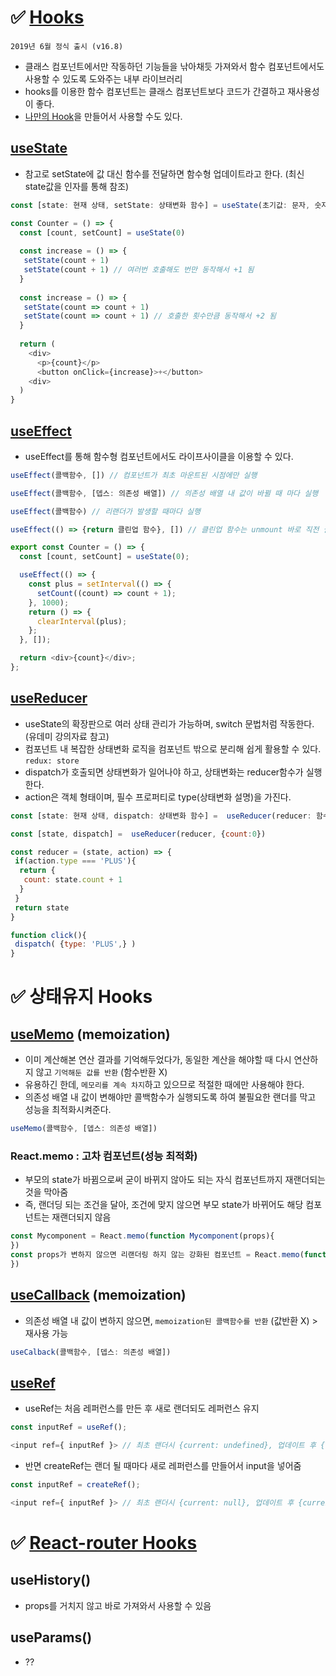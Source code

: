 # ✅ [Hooks](https://ko.reactjs.org/docs/hooks-intro.html)
 `2019년 6월 정식 출시 (v16.8)`
* 클래스 컴포넌트에서만 작동하던 기능들을 낚아채듯 가져와서 함수 컴포넌트에서도 사용할 수 있도록 도와주는 내부 라이브러리
* hooks를 이용한 함수 컴포넌트는 클래스 컴포넌트보다 코드가 간결하고 재사용성이 좋다.
* [나만의 Hook](https://ko.reactjs.org/docs/hooks-custom.html)을 만들어서 사용할 수도 있다.

## [useState](https://ko.reactjs.org/docs/hooks-state.html)
* 참고로 setState에 값 대신 함수를 전달하면 함수형 업데이트라고 한다. (최신 state값을 인자를 통해 참조)
```js
const [state: 현재 상태, setState: 상태변화 함수] = useState(초기값: 문자, 숫자 또는 객체 데이터)
````
```js
const Counter = () => {
  const [count, setCount] = useState(0)
  
  const increase = () => {
   setState(count + 1)
   setState(count + 1) // 여러번 호출해도 번만 동작해서 +1 됨
  }
  
  const increase = () => {
   setState(count => count + 1)
   setState(count => count + 1) // 호출한 횟수만큼 동작해서 +2 됨
  }
  
  return (
    <div>
      <p>{count}</p>
      <button onClick={increase}>+</button>
    <div>
  )
}
```
## [useEffect](https://rinae.dev/posts/a-complete-guide-to-useeffect-ko)
* useEffect를 통해 함수형 컴포넌트에서도 라이프사이클을 이용할 수 있다. 
```js
useEffect(콜백함수, []) // 컴포넌트가 최초 마운트된 시점에만 실행
```
```js
useEffect(콜백함수, [뎁스: 의존성 배열]) // 의존성 배열 내 값이 바뀔 때 마다 실행
```
```js
useEffect(콜백함수) // 리랜더가 발생할 때마다 실행
```
```js
useEffect(() => {return 클린업 함수}, []) // 클린업 함수는 unmount 바로 직전 실행 (다음 mount에서 활용 가능)
```
```js
export const Counter = () => {
  const [count, setCount] = useState(0);

  useEffect(() => {
    const plus = setInterval(() => {
      setCount((count) => count + 1);
    }, 1000);
    return () => {
      clearInterval(plus);
    };
  }, []);

  return <div>{count}</div>;
};
```
## [useReducer](https://ko.reactjs.org/docs/hooks-reference.html#usereducer)
* useState의 확장판으로 여러 상태 관리가 가능하며, switch 문법처럼 작동한다. (유데미 강의자료 참고)
* 컴포넌트 내 복잡한 상태변화 로직을 컴포넌트 밖으로 분리해 쉽게 활용할 수 있다. `redux: store`
* dispatch가 호출되면 상태변화가 일어나야 하고, 상태변화는 reducer함수가 실행한다.
* action은 객체 형태이며, 필수 프로퍼티로 type(상태변화 설명)을 가진다.
```js
const [state: 현재 상태, dispatch: 상태변화 함수] =  useReducer(reducer: 함수, 초기값: 문자, 숫자, 객체)
```
```js
const [state, dispatch] =  useReducer(reducer, {count:0})
```
```js
const reducer = (state, action) => {
 if(action.type === 'PLUS'){
  return {
   count: state.count + 1
  }
 }
 return state
}
```
```js
function click(){
 dispatch( {type: 'PLUS',} )
}
```

# ✅ 상태유지 Hooks
## [useMemo](https://ko.reactjs.org/docs/hooks-reference.html#usememo) (memoization)
* 이미 계산해본 연산 결과를 기억해두었다가, 동일한 계산을 해야할 때 다시 연산하지 않고 `기억해둔 값를 반환` (함수반환 X)
* 유용하긴 한데, `메모리를 계속 차지`하고 있으므로 적절한 때에만 사용해야 한다.
* 의존성 배열 내 값이 변해야만 콜백함수가 실행되도록 하여 불필요한 랜더를 막고 성능을 최적화시켜준다.
```js
useMemo(콜백함수, [뎁스: 의존성 배열])
```
### React.memo : 고차 컴포넌트(성능 최적화)
* 부모의 state가 바뀜으로써 굳이 바뀌지 않아도 되는 자식 컴포넌트까지 재랜더되는 것을 막아줌
* 즉, 랜더딩 되는 조건을 달아, 조건에 맞지 않으면 부모 state가 바뀌어도 해당 컴포넌트는 재랜더되지 않음
```js
const Mycomponent = React.memo(function Mycomponent(props){
})
const props가 변하지 않으면 리랜더링 하지 않는 강화된 컴포넌트 = React.memo(function 나의 컴포넌트(props){
})
```

## [useCallback](https://ko.reactjs.org/docs/hooks-reference.html#usecallback) (memoization)
*  의존성 배열 내 값이 변하지 않으면, `memoization된 콜백함수를 반환` (값반환 X) > 재사용 가능 
```js
useCalback(콜백함수, [뎁스: 의존성 배열])
```
## [useRef](https://ko.reactjs.org/docs/hooks-reference.html#useref)
* useRef는 처음 레퍼런스를 만든 후 새로 랜더되도 레퍼런스 유지
```js
const inputRef = useRef();

<input ref={ inputRef }> // 최초 랜더시 {current: undefined}, 업데이트 후 {current: input}
```
* 반면 createRef는 랜더 될 때마다 새로 레퍼런스를 만들어서 input을 넣어줌
```js
const inputRef = createRef();

<input ref={ inputRef }> // 최초 랜더시 {current: null}, 업데이트 후 {current: null}
```
# ✅ [React-router Hooks](https://v5.reactrouter.com/web/api/Hooks)
## useHistory()
* props를 거치지 않고 바로 가져와서 사용할 수 있음

## useParams()
* ??
